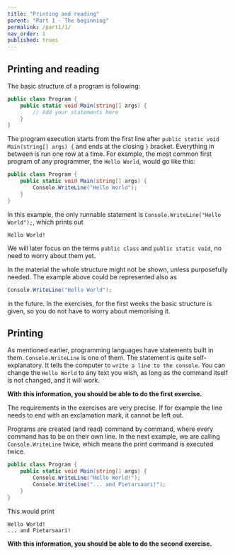 ```yaml
---
title: "Printing and reading"
parent: "Part 1 - The beginning"
permalink: /part1/1/
nav_order: 1
published: trues
---
```


## Printing and reading

The basic structure of a program is following:


```cs  
public class Program {  
    public static void Main(string[] args) {  
        // Add your statements here  
    }  
}   
```


The program execution starts from the first line after `public static void Main(string[] args) {` and ends at the closing `}` bracket. Everything in between is run one row at a time. For example, the most common first program of any programmer, the `Hello World`, would go like this:

```cs  
public class Program {  
    public static void Main(string[] args) {  
        Console.WriteLine("Hello World");  
    }  
}   
```

In this example, the only runnable statement is `Console.WriteLine("Hello World");`, which prints out 



```console
Hello World!
```


We will later focus on the terms `public class` and `public static void`, no need to worry about them yet.

In the material the whole structure might not be shown, unless purposefully needed. The example above could be represented also as


```cs  
Console.WriteLine("Hello World");  
```


in the future. In the exercises, for the first weeks the basic structure is given, so you do not have to worry about memorising it.

## Printing

As mentioned earlier, programming languages have statements built in them. `Console.WriteLine` is one of them. The statement is quite self-explanatory. It tells the computer to `write a line to the console`. You can change the `Hello World` to any text you wish, as long as the command itself is not changed, and it will work.

**With this information, you should be able to do the first exercise.**

The requirements in the exercises are very precise. If for example the line needs to end with an exclamation mark, it cannot be left out.

Programs are created (and read) command by command, where every command has to be on their own line. In the next example, we are calling `Console.WriteLine` twice, which means the print command is executed twice.

```cs  
public class Program {  
    public static void Main(string[] args) {  
        Console.WriteLine("Hello World!");
        Console.WriteLine("... and Pietarsaari!"); 
    }  
}   
```

This would print


```console
Hello World!
... and Pietarsaari!
```


**With this information, you should be able to do the second exercise.**